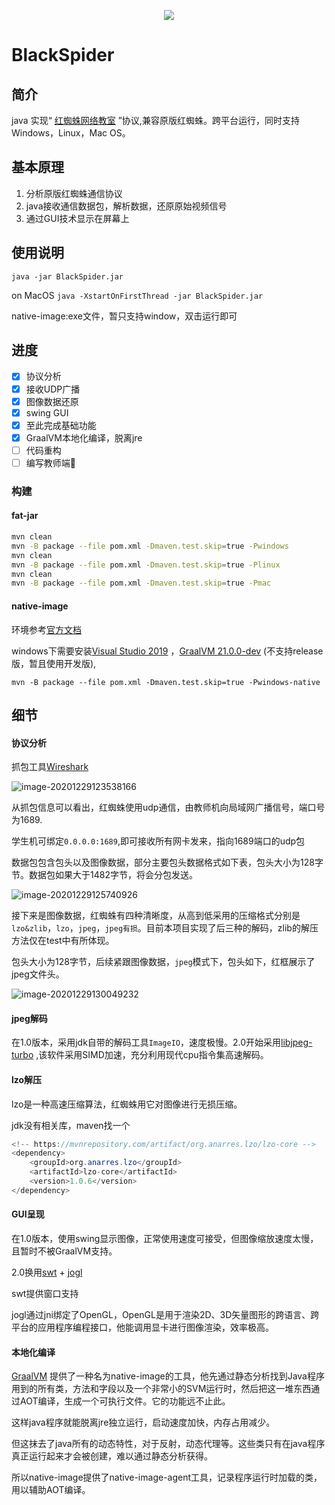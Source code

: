 <p align="center"><img src="./pic/BlackSpider.png"></p>

# BlackSpider

## 简介
java 实现“ [红蜘蛛网络教室](http://www.3000soft.net/) ”协议,兼容原版红蜘蛛。跨平台运行，同时支持Windows，Linux，Mac OS。

## 基本原理

1. 分析原版红蜘蛛通信协议
2. java接收通信数据包，解析数据，还原原始视频信号
3. 通过GUI技术显示在屏幕上

## 使用说明

`java -jar BlackSpider.jar`

on MacOS `java -XstartOnFirstThread -jar BlackSpider.jar`

native-image:exe文件，暂只支持window，双击运行即可

## 进度

- [x] 协议分析
- [x] 接收UDP广播
- [x] 图像数据还原
- [x] swing GUI
- [x] 至此完成基础功能
- [x] GraalVM本地化编译，脱离jre
- [ ] 代码重构
- [ ] 编写教师端:eyes:

### 构建

#### fat-jar

```bash
mvn clean
mvn -B package --file pom.xml -Dmaven.test.skip=true -Pwindows
mvn clean
mvn -B package --file pom.xml -Dmaven.test.skip=true -Plinux
mvn clean
mvn -B package --file pom.xml -Dmaven.test.skip=true -Pmac
```

#### native-image

环境参考[官方文档](https://www.graalvm.org/reference-manual/native-image/)

windows下需要安装[Visual Studio 2019](https://visualstudio.microsoft.com/zh-hans/vs/) ，[GraalVM 21.0.0-dev](https://github.com/graalvm/graalvm-ce-dev-builds/releases/) (不支持release版，暂且使用开发版),

```
mvn -B package --file pom.xml -Dmaven.test.skip=true -Pwindows-native
```

## 细节

#### 协议分析
抓包工具[Wireshark](https://www.wireshark.org/)

![image-20201229123538166](pic/image-20201229123538166.png)

从抓包信息可以看出，红蜘蛛使用udp通信，由教师机向局域网广播信号，端口号为1689.

学生机可绑定`0.0.0.0:1689`,即可接收所有网卡发来，指向1689端口的udp包

数据包包含包头以及图像数据，部分主要包头数据格式如下表，包头大小为128字节。数据包如果大于1482字节，将会分包发送。

![image-20201229125740926](pic/image-20201229125740926.png)

接下来是图像数据，红蜘蛛有四种清晰度，从高到低采用的压缩格式分别是`lzo&zlib`，`lzo`，`jpeg`，`jpeg有损`。目前本项目实现了后三种的解码，zlib的解压方法仅在test中有所体现。

包头大小为128字节，后续紧跟图像数据，`jpeg`模式下，包头如下，红框展示了jpeg文件头。

![image-20201229130049232](pic/image-20201229130049232.png)

#### jpeg解码

在1.0版本，采用jdk自带的解码工具`ImageIO`，速度极慢。2.0开始采用[libjpeg-turbo](https://libjpeg-turbo.org/) ,该软件采用SIMD加速，充分利用现代cpu指令集高速解码。

#### lzo解压

lzo是一种高速压缩算法，红蜘蛛用它对图像进行无损压缩。

jdk没有相关库，maven找一个

```java
<!-- https://mvnrepository.com/artifact/org.anarres.lzo/lzo-core -->
<dependency>
    <groupId>org.anarres.lzo</groupId>
    <artifactId>lzo-core</artifactId>
    <version>1.0.6</version>
</dependency>
```

#### GUI呈现

在1.0版本，使用swing显示图像，正常使用速度可接受，但图像缩放速度太慢，且暂时不被GraalVM支持。

2.0换用[swt](https://www.eclipse.org/swt/) + [jogl](https://jogamp.org/jogl/www/)

swt提供窗口支持

jogl通过jni绑定了OpenGL，OpenGL是用于渲染2D、3D矢量图形的跨语言、跨平台的应用程序编程接口，他能调用显卡进行图像渲染，效率极高。

#### 本地化编译

[GraalVM](https://www.graalvm.org/) 提供了一种名为native-image的工具，他先通过静态分析找到Java程序用到的所有类，方法和字段以及一个非常小的SVM运行时，然后把这一堆东西通过AOT编译，生成一个可执行文件。它的功能远不止此。

这样java程序就能脱离jre独立运行，启动速度加快，内存占用减少。

但这抹去了java所有的动态特性，对于反射，动态代理等。这些类只有在java程序真正运行起来才会被创建，难以通过静态分析获得。

所以native-image提供了native-image-agent工具，记录程序运行时加载的类，用以辅助AOT编译。

